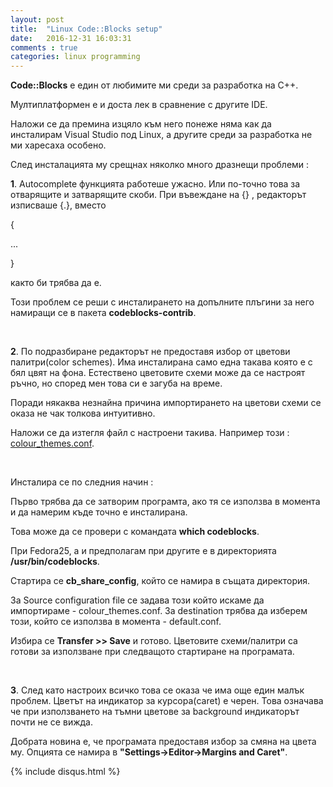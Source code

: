```yaml
---
layout: post
title:  "Linux Code::Blocks setup"
date:   2016-12-31 16:03:31
comments : true
categories: linux programming
---
```


**Code::Blocks** e един от любимите ми среди за разработка на C++.

Мултиплатформен e и доста лек в сравнение с другите IDE. 

Наложи се да премина изцяло към него понеже няма как да инсталирам Visual Studio под Linux, а другите среди за разработка не ми харесаха особено. 

След инсталацията му срещнах няколко много дразнещи проблеми : 


**1**. Autocomplete функцията работеше ужасно.
Или по-точно това за отварящите и затварящите скоби.
При въвеждане на {} , редакторът изписваше {.}, 
вместо 

{

...

}

както би трябва да е.

Този проблем се реши с инсталирането на допълните плъгини за него
намиращи се в пакета **codeblocks-contrib**.

&nbsp;

**2**. По подразбиране редакторът не предоставя избор от цветови палитри(color schemes). Има инсталирана само една такава която е с бял цвят на фона. Естествено цветовите схеми може да се настроят ръчно, но според мен това си е загуба на време. 

Поради някаква незнайна причина импортирането на цветови схеми се оказа не чак толкова интуитивно. 

Наложи се да изтегля файл с настроени такива. Например този : [colour_themes.conf](https://gist.github.com/yzhong52/6852140faa233408de67).

&nbsp;

Инсталира се по следния начин : 


Първо трябва да се затворим програмта, ако тя се използва в момента и да намерим къде точно е инсталирана.

Това може да се провери с командата **which codeblocks**. 

При Fedora25, а и предполагам при другите е в директорията **/usr/bin/codeblocks**. 


Стартира се **cb_share_config**, който се намира в същата директория.

За Source configuration file се задава този който искаме да импортираме - 
colour_themes.conf. За destination трябва да изберем този, който се използва в момента - default.conf. 

Избира се **Transfer >> Save** и готово. 
Цветовите схеми/палитри са готови за използване при следващото стартиране на програмата. 

&nbsp;

**3**. След като настроих всичко това се оказа че има още един малък проблем. 
Цветът на индикатор за курсора(caret) е черен. Това означава че при използването на тъмни цветове за background индикаторът почти не се вижда. 

Добрата новина е, че програмата предоставя избор за смяна на цвета му.
Опцията се намира в **"Settings->Editor->Margins and Caret"**.


{% include disqus.html %}
